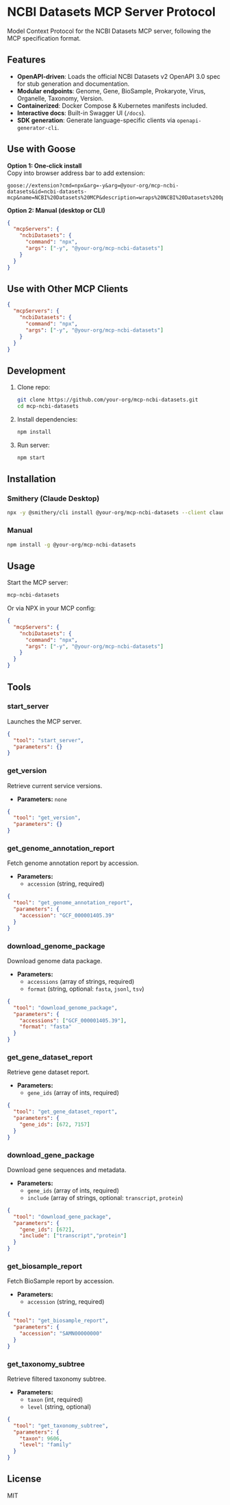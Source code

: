 # NCBI Datasets MCP Server Protocol

Model Context Protocol for the NCBI Datasets MCP server, following the MCP specification format.

## Features

- **OpenAPI-driven**: Loads the official NCBI Datasets v2 OpenAPI 3.0 spec for stub generation and documentation.
- **Modular endpoints**: Genome, Gene, BioSample, Prokaryote, Virus, Organelle, Taxonomy, Version.
- **Containerized**: Docker Compose & Kubernetes manifests included.
- **Interactive docs**: Built-in Swagger UI (`/docs`).
- **SDK generation**: Generate language-specific clients via `openapi-generator-cli`.

## Use with Goose

**Option 1: One‑click install**  
Copy into browser address bar to add extension:
```
goose://extension?cmd=npx&arg=-y&arg=@your-org/mcp-ncbi-datasets&id=ncbi-datasets-mcp&name=NCBI%20Datasets%20MCP&description=wraps%20NCBI%20Datasets%20OpenAPI%20in%20MCP%20server
```

**Option 2: Manual (desktop or CLI)**
```json
{
  "mcpServers": {
    "ncbiDatasets": {
      "command": "npx",
      "args": ["-y", "@your-org/mcp-ncbi-datasets"]
    }
  }
}
```

## Use with Other MCP Clients
```json
{
  "mcpServers": {
    "ncbiDatasets": {
      "command": "npx",
      "args": ["-y", "@your-org/mcp-ncbi-datasets"]
    }
  }
}
```

## Development

1. Clone repo:
   ```bash
   git clone https://github.com/your-org/mcp-ncbi-datasets.git
   cd mcp-ncbi-datasets
   ```
2. Install dependencies:
   ```bash
   npm install
   ```
3. Run server:
   ```bash
   npm start
   ```

## Installation

### Smithery (Claude Desktop)
```bash
npx -y @smithery/cli install @your-org/mcp-ncbi-datasets --client claude
```

### Manual
```bash
npm install -g @your-org/mcp-ncbi-datasets
```

## Usage

Start the MCP server:
```bash
mcp-ncbi-datasets
```

Or via NPX in your MCP config:
```json
{
  "mcpServers": {
    "ncbiDatasets": {
      "command": "npx",
      "args": ["-y", "@your-org/mcp-ncbi-datasets"]
    }
  }
}
```

## Tools

### start_server
Launches the MCP server.
```json
{
  "tool": "start_server",
  "parameters": {}
}
```

### get_version
Retrieve current service versions.
- **Parameters:** `none`
```json
{
  "tool": "get_version",
  "parameters": {}
}
```

### get_genome_annotation_report
Fetch genome annotation report by accession.
- **Parameters:**
  - `accession` (string, required)
```json
{
  "tool": "get_genome_annotation_report",
  "parameters": {
    "accession": "GCF_000001405.39"
  }
}
```

### download_genome_package
Download genome data package.
- **Parameters:**
  - `accessions` (array of strings, required)
  - `format` (string, optional: `fasta`, `jsonl`, `tsv`)
```json
{
  "tool": "download_genome_package",
  "parameters": {
    "accessions": ["GCF_000001405.39"],
    "format": "fasta"
  }
}
```

### get_gene_dataset_report
Retrieve gene dataset report.
- **Parameters:**
  - `gene_ids` (array of ints, required)
```json
{
  "tool": "get_gene_dataset_report",
  "parameters": {
    "gene_ids": [672, 7157]
  }
}
```

### download_gene_package
Download gene sequences and metadata.
- **Parameters:**
  - `gene_ids` (array of ints, required)
  - `include` (array of strings, optional: `transcript`, `protein`)
```json
{
  "tool": "download_gene_package",
  "parameters": {
    "gene_ids": [672],
    "include": ["transcript","protein"]
  }
}
```

### get_biosample_report
Fetch BioSample report by accession.
- **Parameters:**
  - `accession` (string, required)
```json
{
  "tool": "get_biosample_report",
  "parameters": {
    "accession": "SAMN00000000"
  }
}
```

### get_taxonomy_subtree
Retrieve filtered taxonomy subtree.
- **Parameters:**
  - `taxon` (int, required)
  - `level` (string, optional)
```json
{
  "tool": "get_taxonomy_subtree",
  "parameters": {
    "taxon": 9606,
    "level": "family"
  }
}
```

## License
MIT

